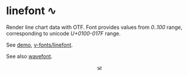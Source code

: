 # linefont ∿

Render line chart data with OTF. Font provides values from _0..100_ range, corresponding to unicode _U+0100-017F_ range.

See [demo](https://dy.github.io/linefont), [v-fonts/linefont](https://v-fonts.com/fonts/linefont).

See also [wavefont](https://github.com/dy/wavefont).

<p align="center">🕉<p>
